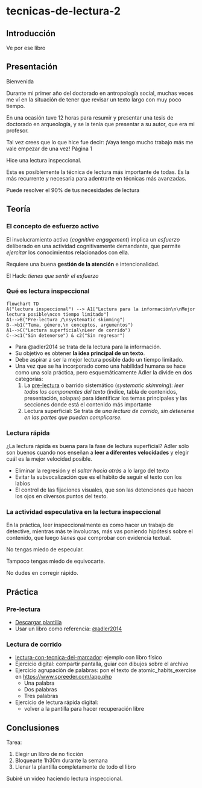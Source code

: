 # tecnicas-de-lectura-2

## Introducción

Ve por ese libro

## Presentación

Bienvenida

Durante mi primer año del doctorado en antropología social, muchas veces me ví en la situación de tener que revisar un texto largo con muy poco tiempo.

En una ocasión tuve 12 horas para resumir y presentar una tesis de doctorado en arqueología, y se la tenía que presentar a su autor, que era mi profesor.

Tal vez crees que lo que hice fue decir: ¡Vaya tengo mucho trabajo más me vale empezar de una vez! Página 1

Hice una lectura inspeccional.

Esta es posiblemente la técnica de lectura más importante de todas. Es la más recurrente y necesaria para adentrarte en técnicas más avanzadas.

Puede resolver el 90% de tus necesidades de lectura

## Teoría

### El concepto de esfuerzo activo

El involucramiento activo (*cognitive engagement*) implica un *esfuerzo* deliberado en una actividad cognitivamente demandante, que permite *ejercitar* los conocimientos relacionados con ella.

Requiere una buena **gestión de la atención** e intencionalidad.

El Hack: *tienes que sentir el esfuerzo*

### Qué es lectura inspeccional

````mermaid
flowchart TD
A("lectura inspeccional") --> A1["Lectura para la información\n\nMejor lectura posible\ncon tiempo limitado"]
A1-->B("Pre-lectura /\nsystematic skimming")
B-->b1("Tema, género,\n conceptos, argumentos")
A1-->C("Lectura superficial\nLeer de corrido")
C-->c1("Sin detenerse") & c2("Sin regresar")
````

* Para @adler2014 se trata de la lectura para la información.
* Su objetivo es obtener **la idea principal de un texto**.
* Debe aspirar a ser la mejor lectura posible dado un tiempo limitado.
* Una vez que se ha incorporado como una habilidad humana se hace como una sola práctica, pero esquemáticamente Adler la divide en dos categorías:
  1. La [pre-lectura](pre-lectura.md) o barrido sistemático (*systematic skimming*): *leer todos los componentes del texto* (índice, tabla de contenidos, presentación, solapas) para identificar los temas principales y las secciones donde está el contenido más importante
  1. Lectura superficial: Se trata de *una lectura de corrido, sin detenerse en las partes que puedan complicarse.*

### Lectura rápida

¿La lectura rápida es buena para la fase de lectura superficial? Adler sólo son buenos cuando nos enseñan a **leer a diferentes velocidades** y elegir cuál es la mejor velocidad posible.

* Eliminar la regresión y el *saltar hacia atrás* a lo largo del texto
* Evitar la subvocalización que es el hábito de seguir el texto con los labios
* El control de las fijaciones visuales, que son las detenciones que hacen los ojos en diversos puntos del texto.

### La actividad especulativa en la lectura inspeccional

En la práctica, leer inspeccionalmente es como hacer un trabajo de detective, mientras más te involucras, más vas poniendo hipótesis sobre el contenido, que luego *tienes que* comprobar con evidencia textual.

No tengas miedo de especular.

Tampoco tengas miedo de equivocarte.

No dudes en corregir rápido.

## Práctica

### Pre-lectura

* [Descargar plantilla](https://docs.google.com/document/d/1p2qDLEqOWk4dFt7MCHuy8oZpzH45jN05uq0NDENASr0/edit?tab=t.0)
* Usar un libro como referencia: [@adler2014](@adler2014.md)

### Lectura de corrido

* [lectura-con-tecnica-del-marcador](lectura-con-tecnica-del-marcador.md): ejemplo con libro físico
* Ejercicio digital: compartir pantalla, guiar con dibujos sobre el archivo
* Ejercicio agrupación de palabras: pon el texto de atomic_habits_exercise en https://www.spreeder.com/app.php
  * Una palabra
  * Dos palabras
  * Tres palabras
* Ejercicio de lectura rápida digital:
  * volver a la pantilla para hacer recuperación libre

## Conclusiones

Tarea:

1. Elegir un libro de no ficción
1. Bloquearte 1h30m durante la semana
1. Llenar la plantilla completamente de todo el libro

Subiré un video haciendo lectura inspeccional.
